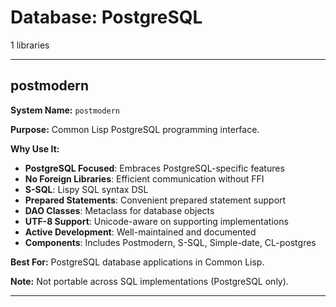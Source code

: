 # Database: PostgreSQL

1 libraries

---

## postmodern

**System Name:** `postmodern`

**Purpose:** Common Lisp PostgreSQL programming interface.

**Why Use It:**
- **PostgreSQL Focused**: Embraces PostgreSQL-specific features
- **No Foreign Libraries**: Efficient communication without FFI
- **S-SQL**: Lispy SQL syntax DSL
- **Prepared Statements**: Convenient prepared statement support
- **DAO Classes**: Metaclass for database objects
- **UTF-8 Support**: Unicode-aware on supporting implementations
- **Active Development**: Well-maintained and documented
- **Components**: Includes Postmodern, S-SQL, Simple-date, CL-postgres

**Best For:** PostgreSQL database applications in Common Lisp.

**Note:** Not portable across SQL implementations (PostgreSQL only).

---


